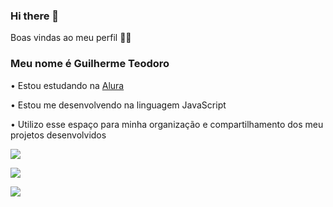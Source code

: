 ### Hi there 👋

Boas vindas ao meu perfil 💙💙
### Meu nome é Guilherme Teodoro

• Estou estudando na [Alura](https://www.alura.com.br/?_gl=1*1omgbpi*_ga*MTQ3OTkzOTAyOS4xNzEzODkwMDk3*_ga_1EPWSW3PCS*MTcxNTI2NDI4Ny45LjEuMTcxNTI2NDQ4OS4wLjAuMA..)

• Estou me desenvolvendo na linguagem JavaScript

• Utilizo esse espaço para minha organização e compartilhamento dos meu projetos desenvolvidos

![](https://aleen42.github.io/badges/src/photoshop.svg)

![](https://img.shields.io/badge/JavaScript-323330?style=for-the-badge&logo=javascript&logoColor=F7DF1E)

![](https://img1.picmix.com/output/stamp/normal/3/9/6/7/2387693_e8061.gif)



